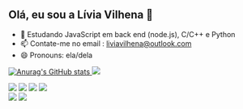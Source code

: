 ## Olá, eu sou a Lívia Vilhena 👋

- 🌱 Estudando JavaScript em back end (node.js), C/C++ e Python
- 📫 Contate-me no email : liviavilhena@outlook.com
- 😄 Pronouns: ela/dela

<div align="center">
  <a href="https://github.com/rafaballerini">
</div>

![Anurag's GitHub stats](https://github-readme-stats.vercel.app/api?username=vilhenalivia&show_icons=true&theme=panda)
<img src="https://github-readme-stats.vercel.app/api/top-langs/?username=vilhenalivia&theme=panda" />

<a href = "https://www.instagram.com/vilhena_livia/"><img src= "https://img.shields.io/badge/Instagram-E4405F?style=for-the-badge&logo=instagram&logoColor=white"></a>
<a href = "https://www.linkedin.com/in/l%C3%ADvia-vilhena-de-paula-232923259/"><img src= "https://img.shields.io/badge/LinkedIn-0077B5?style=for-the-badge&logo=linkedin&logoColor=white"></a>
<a href ="https://www.twitch.tv/ladynight91"><img src ="https://img.shields.io/badge/Twitch-9146FF?style=for-the-badge&logo=twitch&logoColor=white"></a>
<a href = "https://www.facebook.com/livia.vilhena.79/"><img src= "https://img.shields.io/badge/Facebook-1877F2?style=for-the-badge&logo=facebook&logoColor=white"></a>
<br>
<img src= "https://img.shields.io/badge/HTML-239120?style=for-the-badge&logo=html5&logoColor=white">
<img src= "https://img.shields.io/badge/JavaScript-F7DF1E?style=for-the-badge&logo=javascript&logoColor=black">
